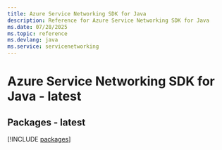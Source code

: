 ```yaml
---
title: Azure Service Networking SDK for Java
description: Reference for Azure Service Networking SDK for Java
ms.date: 07/28/2025
ms.topic: reference
ms.devlang: java
ms.service: servicenetworking
---
```

# Azure Service Networking SDK for Java - latest
## Packages - latest
[!INCLUDE [packages](service-networking-index.md)]